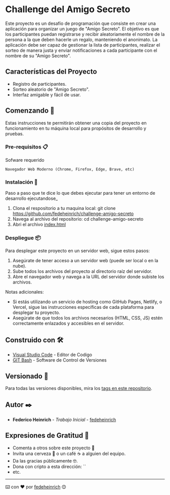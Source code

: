 # Challenge del Amigo Secreto

Este proyecto es un desafío de programación que consiste en crear una aplicación para organizar un juego de "Amigo Secreto". El objetivo es que los participantes puedan registrarse y recibir aleatoriamente el nombre de la persona a la que deben hacerle un regalo, manteniendo el anonimato. La aplicación debe ser capaz de gestionar la lista de participantes, realizar el sorteo de manera justa y enviar notificaciones a cada participante con el nombre de su "Amigo Secreto".

## Características del Proyecto
- Registro de participantes.
- Sorteo aleatorio de "Amigo Secreto".
- Interfaz amigable y fácil de usar.

## Comenzando 🚀

Estas instrucciones te permitirán obtener una copia del proyecto en funcionamiento en tu máquina local para propósitos de desarrollo y pruebas.

### Pre-requisitos 📋

Sofware requerido

```
Navegador Web Moderno (Chrome, Firefox, Edge, Brave, etc)
```

### Instalación 🔧

Paso a paso que te dice lo que debes ejecutar para tener un entorno de desarrollo ejecutandose_

1. Clona el respositorio a tu maquina local:
    git clone https://github.com/fedeheinrich/challenge-amigo-secreto
2. Navega al archivo del repositorio:
    cd challenge-amigo-secreto
3. Abri el archivo [index.html](index.html)

### Despliegue 📦

Para desplegar este proyecto en un servidor web, sigue estos pasos:

1. Asegúrate de tener acceso a un servidor web (puede ser local o en la nube).
2. Sube todos los archivos del proyecto al directorio raíz del servidor.
3. Abre el navegador web y navega a la URL del servidor donde subiste los archivos.

Notas adicionales:
- Si estás utilizando un servicio de hosting como GitHub Pages, Netlify, o Vercel, sigue las instrucciones específicas de cada plataforma para desplegar tu proyecto.
- Asegúrate de que todos los archivos necesarios (HTML, CSS, JS) estén correctamente enlazados y accesibles en el servidor.

## Construido con 🛠️

* [Visual Studio Code](https://code.visualstudio.com/) - Editor de Codigo
* [GIT Bash](https://git-scm.com/downloads) - Software de Control de Versiones

## Versionado 📌

Para todas las versiones disponibles, mira los [tags en este repositorio](https://github.com/tu/proyecto/tags).

## Autor ✒️

* **Federico Heinrich** - *Trabajo Inicial* - [fedeheinrich](https://github.com/fedeheinrich)

## Expresiones de Gratitud 🎁

* Comenta a otros sobre este proyecto 📢
* Invita una cerveza 🍺 o un café ☕ a alguien del equipo. 
* Da las gracias públicamente 🤓.
* Dona con cripto a esta dirección: ``
* etc.
---
⌨️ con ❤️ por [fedeheinrich](https://github.com/fedeheinrich) 😊